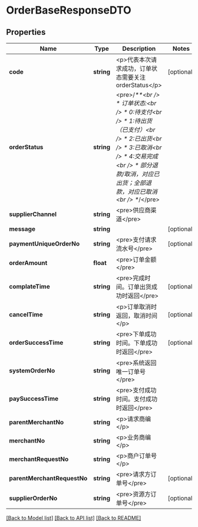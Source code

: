# OrderBaseResponseDTO

## Properties
Name | Type | Description | Notes
------------ | ------------- | ------------- | -------------
**code** | **string** | &lt;p&gt;代表本次请求成功，订单状态需要关注orderStatus&lt;/p&gt; | [optional] 
**orderStatus** | **string** | &lt;pre&gt;/_**&lt;br /&gt; * 订单状态:&lt;br /&gt; * 0:待支付&lt;br /&gt; * 1:待出货（已支付）&lt;br /&gt; * 2:已出货&lt;br /&gt; * 3:已取消&lt;br /&gt; * 4:交易完成&lt;br /&gt; * 部分退款/取消，对应已出货；全部退款，对应已取消&lt;br /&gt; *_/&lt;/pre&gt; | 
**supplierChannel** | **string** | &lt;pre&gt;供应商渠道&lt;/pre&gt; | 
**message** | **string** |  | [optional] 
**paymentUniqueOrderNo** | **string** | &lt;pre&gt;支付请求流水号&lt;/pre&gt; | [optional] 
**orderAmount** | **float** | &lt;pre&gt;订单金额&lt;/pre&gt; | 
**complateTime** | **string** | &lt;pre&gt;完成时间。订单出货成功时返回&lt;/pre&gt; | [optional] 
**cancelTime** | **string** | &lt;p&gt;订单取消时返回，取消时间&lt;/p&gt; | [optional] 
**orderSuccessTime** | **string** | &lt;pre&gt;下单成功时间。下单成功时返回&lt;/pre&gt; | [optional] 
**systemOrderNo** | **string** | &lt;pre&gt;系统返回唯一订单号&lt;/pre&gt; | 
**paySuccessTime** | **string** | &lt;pre&gt;支付成功时间。支付成功时返回&lt;/pre&gt; | 
**parentMerchantNo** | **string** | &lt;p&gt;请求商编&lt;/p&gt; | 
**merchantNo** | **string** | &lt;p&gt;业务商编&lt;/p&gt; | 
**merchantRequestNo** | **string** | &lt;p&gt;商户订单号&lt;/p&gt; | 
**parentMerchantRequestNo** | **string** | &lt;pre&gt;请求方订单号&lt;/pre&gt; | [optional] 
**supplierOrderNo** | **string** | &lt;pre&gt;资源方订单号&lt;/pre&gt; | [optional] 

[[Back to Model list]](../README.md#documentation-for-models) [[Back to API list]](../README.md#documentation-for-api-endpoints) [[Back to README]](../README.md)


